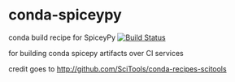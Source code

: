 # conda-spiceypy
conda build recipe for SpiceyPy
[![Build Status](https://travis-ci.org/AndrewAnnex/conda-spiceypy.svg?branch=master)](https://travis-ci.org/AndrewAnnex/conda-spiceypy)

for building conda spicepy artifacts over CI services

credit goes to http://github.com/SciTools/conda-recipes-scitools 